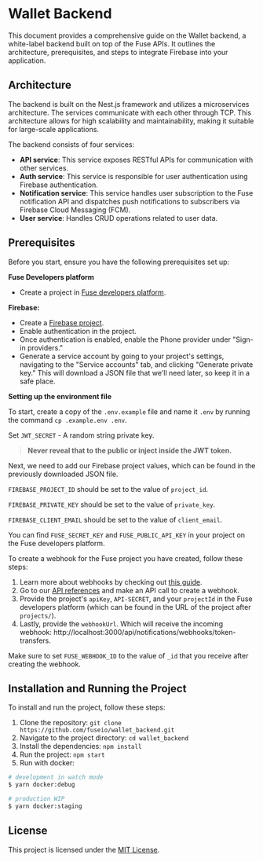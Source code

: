 # Wallet Backend

This document provides a comprehensive guide on the Wallet backend, a white-label backend built on top of the Fuse APIs. It outlines the architecture, prerequisites, and steps to integrate Firebase into your application.

## Architecture

The backend is built on the Nest.js framework and utilizes a microservices architecture. The services communicate with each other through TCP. This architecture allows for high scalability and maintainability, making it suitable for large-scale applications.

The backend consists of four services:

- **API service**: This service exposes RESTful APIs for communication with other services.
- **Auth service**: This service is responsible for user authentication using Firebase authentication.
- **Notification service**: This service handles user subscription to the Fuse notification API and dispatches push notifications to subscribers via Firebase Cloud Messaging (FCM).
- **User service**: Handles CRUD operations related to user data.

## **Prerequisites**

Before you start, ensure you have the following prerequisites set up:

**Fuse Developers platform**

- Create a project in [Fuse developers platform](https://developers.fuse.io/).

**Firebase:**

- Create a [Firebase project](https://console.firebase.google.com/).
- Enable authentication in the project.
- Once authentication is enabled, enable the Phone provider under "Sign-in providers."
- Generate a service account by going to your project's settings, navigating to the "Service accounts" tab, and clicking "Generate private key." This will download a JSON file that we'll need later, so keep it in a safe place.

**Setting up the environment file**

To start, create a copy of the `.env.example` file and name it `.env` by running the command `cp .example.env .env`.

Set `JWT_SECRET` - A random string private key. 

>**Never reveal that to the public or inject inside the JWT token.**

Next, we need to add our Firebase project values, which can be found in the previously downloaded JSON file.

`FIREBASE_PROJECT_ID` should be set to the value of `project_id`.

`FIREBASE_PRIVATE_KEY` should be set to the value of `private_key`.

`FIREBASE_CLIENT_EMAIL` should be set to the value of `client_email`.

You can find `FUSE_SECRET_KEY` and `FUSE_PUBLIC_API_KEY` in your project on the Fuse developers platform.

To create a webhook for the Fuse project you have created, follow these steps:

1. Learn more about webhooks by checking out [this guide](https://docs.fuse.io/docs/notification-api/notifications-api#what-are-webhooks).
2. Go to our [API references](https://docs.fuse.io/docs/notification-api/create-webhook) and make an API call to create a webhook.
3. Provide the project's `apiKey`, `API-SECRET`, and your `projectId` in the Fuse developers platform (which can be found in the URL of the project after `projects/`).
4. Lastly, provide the `webhookUrl`. Which will receive the incoming webhook: http://localhost:3000/api/notifications/webhooks/token-transfers.

Make sure to set `FUSE_WEBHOOK_ID` to the value of `_id` that you receive after creating the webhook.

## Installation and Running the Project

To install and run the project, follow these steps:

1. Clone the repository: `git clone https://github.com/fuseio/wallet_backend.git`
2. Navigate to the project directory: `cd wallet_backend`
3. Install the dependencies: `npm install`
4. Run the project: `npm start`
5. Run with docker:

```bash
# development in watch mode
$ yarn docker:debug

# production WIP
$ yarn docker:staging
```

## License

This project is licensed under the [MIT License](LICENSE).
